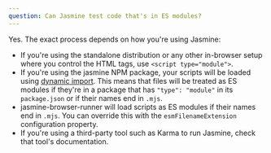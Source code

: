 ```yaml
---
question: Can Jasmine test code that's in ES modules?
---
```


Yes. The exact process depends on how you're using Jasmine:

* If you're using the standalone distribution or any other in-browser setup
  where you control the HTML tags, use `<script type="module">`.
* If you're using the jasmine NPM package, your scripts will be loaded using
  [dynamic import](https://developer.mozilla.org/en-US/docs/Web/JavaScript/Reference/Operators/import).
  This means that files will be treated as ES modules if they're in a package
  that has `"type": "module"` in its `package.json` or if their names end in
  `.mjs`.
* jasmine-browser-runner will load scripts as ES modules 
  if their names end in `.mjs`. You can override this with the 
  `esmFilenameExtension` configuration property.
* If you're using a third-party tool such as Karma to run Jasmine, check that
  tool's documentation.
